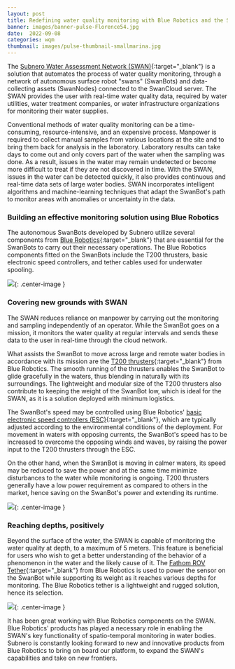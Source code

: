 ```yaml
---
layout: post
title: Redefining water quality monitoring with Blue Robotics and the SWAN
banner: images/banner-pulse-Florence54.jpg
date:  2022-09-08
categories: wqm
thumbnail: images/pulse-thumbnail-smallmarina.jpg
---
```


The [Subnero Water Assessment Network (SWAN)](https://subnero.com/products/swan.html){:target="_blank"} is a solution that automates the process of water quality monitoring, through a network of autonomous surface robot "swans" (SwanBots) and data-collecting assets (SwanNodes) connected to the SwanCloud server. The SWAN provides the user with real-time water quality data, required by water utilities, water treatment companies, or water infrastructure organizations for monitoring their water supplies. 

Conventional methods of water quality monitoring can be a time-consuming, resource-intensive, and an expensive process. Manpower is required to collect manual samples from various locations at the site and to bring them back for analysis in the laboratory. Laboratory results can take days to come out and only covers part of the water when the sampling was done. As a result, issues in the water may remain undetected or become more difficult to treat if they are not discovered in time.
With the SWAN, issues in the water can be detected quickly, it also provides continuous and real-time data sets of large water bodies. SWAN incorporates intelligent algorithms and machine-learning techniques that adapt the SwanBot's path to monitor areas with anomalies or uncertainty in the data.

### Building an effective monitoring solution using Blue Robotics
The autonomous SwanBots developed by Subnero utilize several components from [Blue Robotics](https://bluerobotics.com/){:target="_blank"} that are essential for the SwanBots to carry out their necessary operations. The Blue Robotics components fitted on the SwanBots include the T200 thrusters, basic electronic speed controllers, and tether cables used for underwater spooling.

![]({{site.baseurl}}/images/pulse-Marina.jpg){: .center-image  }

### Covering new grounds with SWAN

The SWAN reduces reliance on manpower by carrying out the monitoring and sampling independently of an operator. While the SwanBot goes on a mission, it monitors the water quality at regular intervals and sends these data to the user in real-time through the cloud network.

What assists the SwanBot to move across large and remote water bodies in accordance with its mission are the [T200 thrusters](https://bluerobotics.com/store/thrusters/t100-t200-thrusters/t200-thruster-r2-rp/){:target="_blank"} from Blue Robotics. The smooth running of the thrusters enables the SwanBot to glide gracefully in the waters, thus blending in naturally with its surroundings. The lightweight and modular size of the T200 thrusters also contribute to keeping the weight of the SwanBot low, which is ideal for the SWAN, as it is a solution deployed with minimum logistics.

The SwanBot's speed may be controlled using Blue Robotics' [basic electronic speed controllers (ESC)](https://bluerobotics.com/store/thrusters/speed-controllers/besc30-r3/){:target="_blank"}, which are typically adjusted according to the environmental conditions of the deployment. For movement in waters with opposing currents, the SwanBot's speed has to be increased to overcome the opposing winds and waves, by raising the power input to the T200 thrusters through the ESC. 

On the other hand, when the SwanBot is moving in calmer waters, its speed may be reduced to save the power and at the same time minimize disturbances to the water while monitoring is ongoing. T200 thrusters generally have a low power requirement as compared to others in the market, hence saving on the SwanBot's power and extending its runtime.

![]({{site.baseurl}}/images/pulse-Florence54.jpg){: .center-image  }

### Reaching depths, positively

Beyond the surface of the water, the SWAN is capable of monitoring the water quality at depth, to a maximum of 5 meters. This feature is beneficial for users who wish to get a better understanding of the behavior of a phenomenon in the water and the likely cause of it. The [Fathom ROV Tether](https://bluerobotics.com/store/cables-connectors/cables/fathom-rov-tether-by-the-meter/){:target="_blank"} from Blue Robotics is used to power the sensor on the SwanBot while supporting its weight as it reaches various depths for monitoring. The Blue Robotics tether is a lightweight and rugged solution, hence its selection.

![]({{site.baseurl}}/images/pulse-spool.png){: .center-image  }

It has been great working with Blue Robotics components on the SWAN. Blue Robotics' products has played a necessary role in enabling the SWAN's key functionality of spatio-temporal monitoring in water bodies. Subnero is constantly looking forward to new and innovative products from Blue Robotics to bring on board our platform, to expand the SWAN's capabilities and take on new frontiers.
